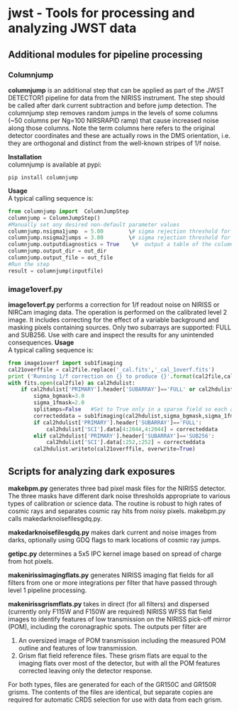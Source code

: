# jwst - Tools for processing and analyzing JWST data

## Additional modules for pipeline processing
 
### Columnjump
<b>columnjump</b> is an additional step that can be applied as part of the JWST DETECTOR1 pipeline for data from the NIRISS instrument. The step should be called after dark current subtraction and before jump detection. The columnjump step removes random jumps in the levels of some columns (~50 columns per Ng=100 NIRSRAPID ramp) that cause increased noise along those columns. Note the term columns here refers to the original detector coordinates and these are actually rows in the DMS orientation, i.e. they are orthogonal and distinct from the well-known stripes of 1/f noise.

<b>Installation</b>  
columnjump is available at pypi: 
```
pip install columnjump
```
<b>Usage</b>  
A typical calling sequence is:  
```python
from columnjump import  ColumnJumpStep  
columnjump = ColumnJumpStep()  
#Manually set any desired non-default parameter values  
columnjump.nsigma1jump  = 5.00        \# sigma rejection threshold for one jump in the ramp  
columnjump.nsigma2jumps = 3.00        \# sigma rejection threshold for two jumps in the ramp  
columnjump.outputdiagnostics = True    \#  output a table of the columns corrected?  
columnjump.output_dir = out_dir  
columnjump.output_file = out_file  
#Run the step  
result = columnjump(inputfile)
```
### image1overf.py
<b>image1overf.py</b> performs a correction for 1/f readout noise on NIRISS or NIRCam imaging data. The operation is performed on the calibrated level 2 image. It includes correcting for the effect of a variable background and masking pixels containing sources. Only two subarrays are supported: FULL and SUB256. Use with care and inspect the results for any unintended consequences.
<b>Usage</b>  
A typical calling sequence is:  
```python
from image1overf import sub1fimaging
cal21overffile = cal2file.replace('_cal.fits','_cal_1overf.fits')
print ('Running 1/f correction on {} to produce {}'.format(cal2file,cal21overffile))
with fits.open(cal2file) as cal2hdulist:
    if cal2hdulist['PRIMARY'].header['SUBARRAY']=='FULL' or cal2hdulist['PRIMARY'].header['SUBARRAY']=='SUB256':
        sigma_bgmask=3.0
        sigma_1fmask=2.0
        splitamps=False   #Set to True only in a sparse field so each amplifier will be fit separately. 
        correcteddata = sub1fimaging(cal2hdulist,sigma_bgmask,sigma_1fmask,splitamps)
        if cal2hdulist['PRIMARY'].header['SUBARRAY']=='FULL':
            cal2hdulist['SCI'].data[4:2044,4:2044] = correcteddata  
        elif cal2hdulist['PRIMARY'].header['SUBARRAY']=='SUB256':
            cal2hdulist['SCI'].data[:252,:252] = correcteddata
        cal2hdulist.writeto(cal21overffile, overwrite=True)
```


## Scripts for analyzing dark exposures 

<b>makebpm.py</b> generates three bad pixel mask files for the NIRISS detector. 
The three masks have different dark noise thresholds appropriate to various types of calibration or science data.
The routine is robust to high rates of cosmic rays and separates cosmic ray hits from noisy pixels. makebpm.py calls makedarknoisefilesgdq.py.

<b>makedarknoisefilesgdq.py</b> makes dark current and noise images from darks, optionally using GDQ flags to mark locations of cosmic ray jumps.

<b>getipc.py</b> determines a 5x5 IPC kernel image based on spread of charge from hot pixels.

<b>makenirissimagingflats.py</b> generates NIRISS imaging flat fields for all filters from one or more integrations per filter that have passed through level 1 pipeline processing.

<b>makenirissgrismflats.py</b> takes in direct (for all filters) and dispersed (currently only F115W and F150W are required) NIRISS WFSS flat field images to identify features of low transmission on the NIRISS pick-off mirror (POM), including the coronagraphic spots. The outputs per filter are 
1. An oversized image of POM transmission including the measured POM outline and features of low transmission. 
2. Grism flat field reference files. These grism flats are equal to the imaging flats over most of the detector, but with all the POM features corrected leaving only the detector response.

For both types, files are generated for each of the GR150C and GR150R grisms. The contents of the files are identical, but separate copies are required for automatic CRDS selection for use with data from each grism.
 
